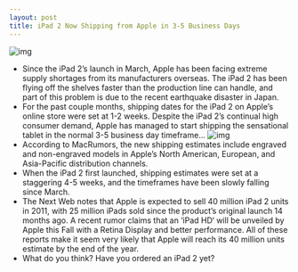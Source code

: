 ```yaml
---
layout: post
title: iPad 2 Now Shipping from Apple in 3-5 Business Days
---
```

![img](http://media.idownloadblog.com/wp-content/uploads/2011/07/iPad-2-apple.png)
* Since the iPad 2’s launch in March, Apple has been facing extreme supply shortages from its manufacturers overseas. The iPad 2 has been flying off the shelves faster than the production line can handle, and part of this problem is due to the recent earthquake disaster in Japan.
* For the past couple months, shipping dates for the iPad 2 on Apple’s online store were set at 1-2 weeks. Despite the iPad 2’s continual high consumer demand, Apple has managed to start shipping the sensational tablet in the normal 3-5 business day timeframe…
![img](http://media.idownloadblog.com/wp-content/uploads/2011/07/ipad_2_shipping_3_5_days.jpeg)
* According to MacRumors, the new shipping estimates include engraved and non-engraved models in Apple’s North American, European, and Asia-Pacific distribution channels.
* When the iPad 2 first launched, shipping estimates were set at a staggering 4-5 weeks, and the timeframes have been slowly falling since March.
* The Next Web notes that Apple is expected to sell 40 million iPad 2 units in 2011, with 25 million iPads sold since the product’s original launch 14 months ago. A recent rumor claims that an ‘iPad HD‘ will be unveiled by Apple this Fall with a Retina Display and better performance. All of these reports make it seem very likely that Apple will reach its 40 million units estimate by the end of the year.
* What do you think? Have you ordered an iPad 2 yet?

